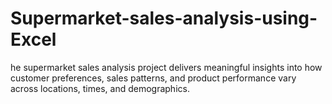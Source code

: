 # Supermarket-sales-analysis-using-Excel
he supermarket sales analysis project delivers meaningful insights into how customer preferences, sales patterns, and product performance vary across locations, times, and demographics. 
